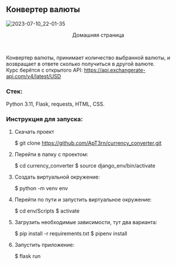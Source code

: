 ## Конвертер валюты

![2023-07-10_22-01-35](https://github.com/ApT3rn/currency_converter_flask/assets/96689510/20e0d502-63c1-4580-a898-14c6dc81a704)
<p align=center>Домашняя страница</p>
<br>

Конвертер валюты, принимает количество выбранной валюты, 
и возвращает в ответе сколько получиться в другой валюте.<br>
Курс берётся с открытого API: https://api.exchangerate-api.com/v4/latest/USD

### Стек:

Python 3.11, Flask, requests, HTML, CSS.

### Инструкция для запуска:
1. Скачать проект
   
   $ git clone https://github.com/ApT3rn/currency_converter.git
   
2. Перейти в папку с проектом:
   
   $ cd currency_converter
    $ source django_env/bin/activate
   
4. Создать виртуальной окружение:
   
   $ python -m venv env
   
5. Перейти по пути и запустить виртуальное окружение:
   
   $ cd env/Scripts
   $ activate

6. Загрузить необходимые зависимости, тут два варианта:
    
   $ pip install -r requirements.txt
   $ pipenv install
   
7. Запустить приложение:
    
   $ flask run

